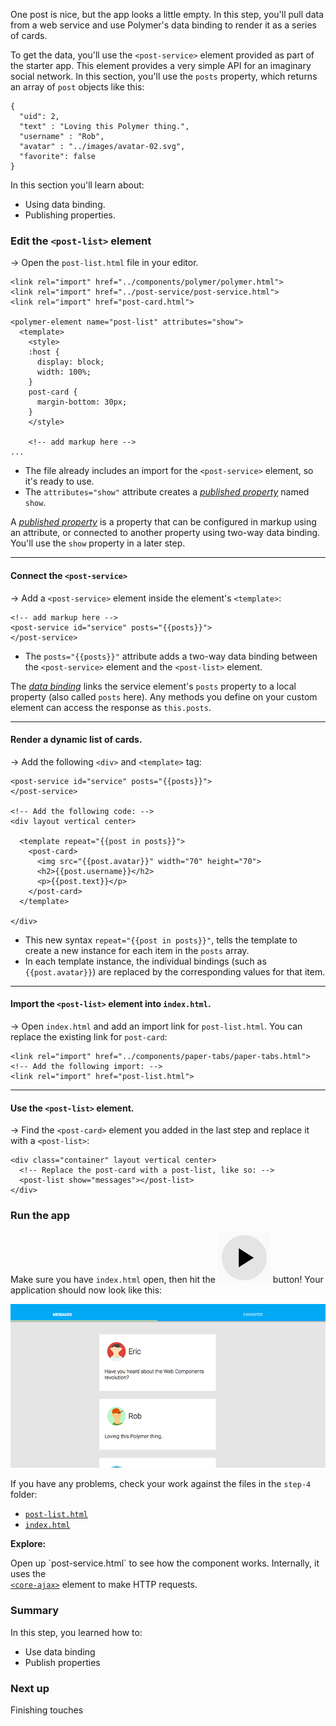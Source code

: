 <toc-element></toc-element>

One post is nice, but the app looks a little empty. In this step, you'll pull data from a web service and use Polymer's data binding to render it as a series of cards. 

To get the data, you'll use the `<post-service>` element provided as part of the starter app. This element provides a very simple API for an imaginary social network. In this section, you'll use the `posts` property, which returns an array of `post` objects like this:


    {
      "uid": 2,
      "text" : "Loving this Polymer thing.",
      "username" : "Rob",
      "avatar" : "../images/avatar-02.svg",
      "favorite": false
    }

In this section you'll learn about:

-   Using data binding.
-   Publishing properties.

### Edit the `<post-list>` element

<div class="yt-embed">
  <google-youtube
    videoid="kbluOc97TJk"
    width="16"
    height="9"
    rel="0"
    autoplay="0"
    fluid>
  </google-youtube>
</div>

&rarr; Open the `post-list.html` file in your editor.

```side-by-side
<link rel="import" href="../components/polymer/polymer.html">
<link rel="import" href="../post-service/post-service.html">
<link rel="import" href="post-card.html">

<polymer-element name="post-list" attributes="show">
  <template>
    <style>
    :host {
      display: block;
      width: 100%;
    }
    post-card {
      margin-bottom: 30px;
    }
    </style>
    
    <!-- add markup here -->
...
```

<ul class="side-by-side">
  <li>The file already includes an import for the <code>&lt;post-service&gt;</code>
  element, so it's ready to use.</li>
  <li>The <code>attributes="show"</code> attribute creates a 
  <a href="/docs/polymer/polymer.html#published-properties">
  <em>published property</em></a> named <code>show</code>.
  </li>
</ul>

A <a href="//polymer-project.org/docs/polymer/polymer.html#published-properties"> <em>published property</em></a> is a property that can be configured in markup using an attribute, or connected to another property using two-way data binding. You'll use the `show` property in a later step.

<hr>

#### Connect the `<post-service>`

<div class="yt-embed">
  <google-youtube
    videoid="Eia83Eg1A5c"
    width="16"
    height="9"
    rel="0"
    autoplay="0"
    fluid>
  </google-youtube>
</div>

&rarr; Add a `<post-service>` element inside the element's `<template>`:

```side-by-side
<!-- add markup here -->
<post-service id="service" posts="{{posts}}">
</post-service>
```

<ul class="side-by-side">
  <li>
    The <code>posts="{{posts}}"</code> attribute adds a two-way data binding between 
    the <code>&lt;post-service&gt;</code> element and the <code>&lt;post-list&gt;</code> element.
  </li>
</ul>

The [_data binding_](//polymer-project.org/docs/polymer/databinding.html) links the service element's `posts` property to a local property (also called 
`posts` here). Any methods you define on your custom element can access the response as `this.posts`.

<hr>

#### Render a dynamic list of cards.

&rarr; Add the following `<div>` and `<template>` tag:

```side-by-side
<post-service id="service" posts="{{posts}}">
</post-service>

<!-- Add the following code: -->
<div layout vertical center>

  <template repeat="{{post in posts}}">
    <post-card>
      <img src="{{post.avatar}}" width="70" height="70">
      <h2>{{post.username}}</h2>
      <p>{{post.text}}</p>
    </post-card>
  </template>
  
</div>
```

 <ul class="side-by-side">
   <li>This new syntax <code>repeat="{{post in posts}}"</code>, tells the template to
   create a new instance for each item in the <code>posts</code> array.</li>
   <li>In each template instance, the individual bindings (such as
   <code>{{post.avatar}}</code>) are replaced by the corresponding values for that 
   item.</li>
 </ul>

<hr>

#### Import the `<post-list>` element into `index.html`.

<div class="yt-embed">
  <google-youtube
    videoid="Uwl8GtxLJCQ"
    width="16"
    height="9"
    rel="0"
    autoplay="0"
    fluid>
  </google-youtube>
</div>

&rarr; Open `index.html` and add an import link for `post-list.html`. You can replace the existing link for `post-card`:

```
<link rel="import" href="../components/paper-tabs/paper-tabs.html">
<!-- Add the following import: -->
<link rel="import" href="post-list.html">
```

<hr>

#### Use the `<post-list>` element.

&rarr; Find the `<post-card>` element you added in the last step and replace it 
with a `<post-list>`:

    <div class="container" layout vertical center>
      <!-- Replace the post-card with a post-list, like so: -->
      <post-list show="messages"></post-list>
    </div>


### Run the app

Make sure you have `index.html` open, then hit the <img src="img/runbutton.png" class="icon"> button! Your application should now look like this:

<div layout vertical center>
  <img class="sample" src="img/s4-app.png">
</div>

If you have any problems, check your work against the files in the `step-4` folder:

-   [`post-list.html`](#)
-   [`index.html`](#)

<aside class="callout">
  <b>Explore:</b>

  <p>Open up `post-service.html` to see how the component works. Internally, it uses the <code>
<a href="//polymer-projet.org/docs/elements/core-elements.html#core-ajax">&lt;core-ajax&gt;</a></code> element to make HTTP requests.</p>
</aside>

### Summary

In this step, you learned how to:

- Use data binding
- Publish properties

### Next up

Finishing touches
